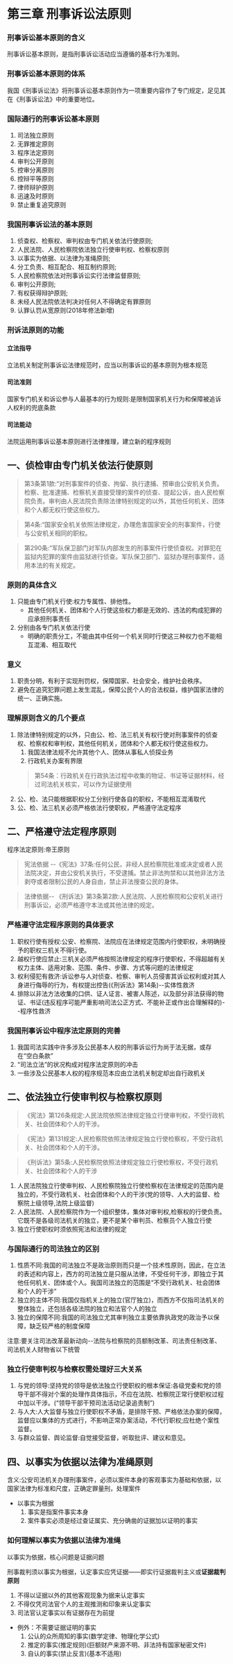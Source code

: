 # 第三章 刑事诉讼法原则
### 刑事诉讼基本原则的含义
刑事诉讼基本原则，是指刑事诉讼活动应当遵循的基本行为准则。
### 刑事诉讼基本原则的体系
我国《刑事诉讼法》将刑事诉讼基本原则作为一项重要内容作了专门规定，足见其在《刑事诉讼法》中的重要地位。
### 国际通行的刑事诉讼基本原则
1. 司法独立原则
2. 无罪推定原则
3. 程序法定原则
4. 审判公开原则
5. 控审分离原则
6. 控辩平等原则
7. 律师辩护原则
8. 迅速及时原则
9. 禁止重复追究原则
### 我国刑事诉讼法的基本原则
1. 侦查权、检察权、审判权由专门机关依法行使原则;
2. 人民法院、人民检察院依法独立行使审判权、检察权原则
3. 以事实为依据、以法律为准绳原则;
4. 分工负责、相互配合、相互制约原则;
5. 人民检察院依法对刑事诉讼实行法律监督原则;
6. 审判公开原则;
7. 有权获得辩护原则;
8. 未经人民法院依法判决对任何人不得确定有罪原则
9. 认罪认罚从宽原则(2018年修法新增)
### 刑诉法原则的功能
#### 立法指导
立法机关制定刑事诉讼法律规范时，应当以刑事诉讼的基本原则为根本规范
#### 司法准则
国家专门机关和诉讼参与人最基本的行为规则:是限制国家机关行为和保障被追诉人权利的兜底条款
#### 司法能动
法院运用刑事诉讼基本原则进行法律推理，建立新的程序规则
## 一、侦检审由专门机关依法行使原则
>第3条第1款:“对刑事案件的侦查、拘留、执行逮捕、预审由公安机关负责。检察、批准逮捕、检察机关直接受理的案件的侦查、提起公诉，由人民检察院负责。审判由人民法院负责除法律特别规定的以外，其他任何机关、团体和个人都无权行使这些权力。

>第4条:“国家安全机关依照法律规定，办理危害国家安全的刑事案件，行使与公安机关相同的职权。

>第290条:“军队保卫部门对军队内部发生的刑事案件行使侦查权。对罪犯在监狱内犯罪的案件由监狱进行侦查。军队保卫部门、监狱办理刑事案件，适用本法的有关规定。
### 原则的具体含义
1. 只能由专门机关行使:权力专属性、排他性。
   - 其他任何机关、团体和个人行使这些权力都是无效的、违法的构成犯罪的应承担刑事责任
2. 分别由各专门机关依法行使
   - 明确的职责分工，不能由其中任何一个机关同时行使这三种权力也不能相互混淆、相互取代
### 意义
1. 职责分明，有利于实现刑罚权，保障国家、社会安全，维护社会秩序。
2. 避免在追究犯罪问题上发生混乱，保障公民个人的合法权益，维护国家法律的统一、正确实施。
### 理解原则含义的几个要点
1. 除法律特别规定的以外，只由公、检、法三机关有权行使对刑事案件的侦查权、检察权和审判权，其他任何机关，团体和个人都无权行使这些权力。
   1. 我国法律法规不允许其他个人、团体从事私人侦探业务
   2. 行政机关办案有界限
    >第54条：行政机关在行政执法过程中收集的物证、书证等证据材料，经过司法机关核实，可以作为证据使用
2. 公、检、法只能根据职权分工分别行使各自的职权，不能相互混淆取代
3. 公、检、法三机关必须严格依法行使职权，严格遵守法定程序
## 二、严格遵守法定程序原则
程序法定原则:帝王原则
>宪法依据 --《宪法》37条:任何公民，非经人民检察院批准或决定或者人民法院决定，并由公安机关执行，不受逮捕。禁止非法拘禁和以其他非法方法剥夺或者限制公民的人身自由，禁止非法搜查公民的身体。

>法律依据-- 《刑诉法》第3条第2款:人民法院、人民检察院和公安机关进行刑事诉讼，必须严格遵守本法或其他法律的规定。
### 严格遵守法定程序原则的具体要求
1. 职权行使有授权:公安、检察院、法院应在法律规定范围内行使职权，未明确授予的职权三机关不得行使。
2. 越权行使应禁止:三机关必须严格按照法律规定的程序行使职权，不得超越有关权力主体、适用对象、范围、条件、步骤、方式等问题的法律规定
3. 权利侵犯有救济:诉讼参与人对侦查、检察、审判人员侵害其诉讼权利或对其人身进行侮辱的行为，有权提出控告(《刑诉法》第14条)--实体性救济
4. 排除以非法方法收集的口供、证人证言、被害人陈述，以及部分非法获得的物证、书证(违反程序可能严重影响司法公正方式、不能补正或作出合理解释的)--程序性救济
### 我国刑事诉讼中程序法定原则的完善
1. 我国司法实践中许多涉及公民基本人权的刑事诉讼行为尚于法无据，或存在“空白条款”
2. “司法立法”的状况构成对程序法定原则的冲击
3. 一些涉及公民基本人权的程序规范本应由立法机关制定却出自行政机关
## 二、依法独立行使审判权与检察权原则
>《宪法》第126条规定:人民法院依照法律规定独立行使审判权，不受行政机关、社会团体和个人的干涉。

>《宪法》第131规定:人民检察院依照法律规定独立行使检察权，不受行政机关、社会团体和个人的干涉。

>《刑诉法》第5条:人民检察院依照法律规定独立行使检察权，不受行政机关、社会团体和个人的干涉
1. 人民法院独立行使审判权、人民检察院独立行使检察权在法律规定的范围内是独立的，不受行政机关、社会团体和个人的干涉(党的领导、人大的监督、检察院上级领导,法院上级监督)
2. 人民法院、人民检察院作为一个组织整体，集体对审判权,检察权的行使负责。它既不是各级司法机关的独立，更不是某个审判员、检察员个人独立行使
3. 独立行使职权时须依照宪法和法律的规定
### 与国际通行的司法独立的区别
1. 性质不同:我国的司法独立不是政治原则而只是一个技术性原则，因此，在立法的表述和内容上，西方的司法独立是只服从法律，不受任何干涉，即独立于其他任何机关、团体或个人。我国司法独立的范围是“不受行政机关、社会团体和个人的干涉”
2. 独立的主体不同:我国仅指机关上的独立(官厅独立)，而西方不仅指司法机关的整体独立，还包括各级法院的独立和法官个人的独立
3. 独立的保障不同:我国的司法独立尤其审判独立主要依靠执政党的政治予以保障，缺乏较严格的制度保障

注意:要关注司法改革最新动向--法院与检察院的员额制改革、司法责任制改革、司法机关人财物省以下统管
### 独立行使审判权与检察权需处理好三大关系
1. 与党的领导:坚持党的领导是依法独立行使职权的根本保证:各级党委和党的领导干部不得对个案的处理作具体指示，不应在法院、检察院正常行使职权过程中加以干涉。(“领导干部干预司法活动记录追责制”)
2. 与人大:人大监督与独立行使职权不矛盾，是排除干预、严格依法办案的保障，监督应以集体的方式进行，不影响正常办案活动，不代行职权;应杜绝个案性监督。
3. 与群众监督、舆论监督:自觉接受监督，听取批评、建议和意见。
## 四、以事实为依据以法律为准绳原则
含义:公安司法机关办理刑事案件，必须以案件本身的客观事实为基础和依据，以国家法律为标准和尺度，正确定罪量刑，处理案件
- 以事实为根据
  1. 事实是指案件事实本身
  2. 案件事实必须是经过查证属实、充分确凿的证据加以证明的事实
### 如何理解以事实为依据以法律为准绳
以事实为依据，核心问题是证据问题

刑事裁判须以事实为根据，认定事实应凭证据——即实行证据裁判主义或**证据裁判原则**
1. 不得以证据以外的其他客观现象为据来认定事实
2. 不得仅凭司法官个人的主观推测和印象来认定事实
3. 司法官认定事实以有证据存在为前提
- 例外：不需要证据证明的事实
  1. 公认的众所周知的事实(数学定律、物理化学公式)
  2. 推定的事实(推定规则)(巨额财产来源不明、非法持有国家秘密文件)
  3. 自认的事实(禁止反言)(基本不适用)
## 五、分工负责、相互配合、相互制约原则
>《宪法》第135条:人民法院、人民检察院和公安机关办理刑事案件，应当分工负责，互相配合，互相制约，以保证准确有效地执行法律。

>《刑事诉讼法》第7条:人民法院、人民检察院和公安机关进行刑事诉讼，应当分工负责互相配合，互相制约以保证准确有效地执行法律
#### 互相配合
在分工负责的基础上，相互支持，通力合作，使案件的处理上下衔接得当，共同完成查明案件事实，揭露、证实和惩罚犯罪的任务
- **检警配合**:公安机关的侦查为检察机关的起诉搜集证据检察机关对符合建捕条件的及时批捕
- **检法配合**:检察机关派员出庭支持公诉;只要起诉符合法定条件，法院应当开庭审判
#### 互相制约
按照职权的分工相互控制和约束，防止权力滥用，防止和及时纠正可能发生的错误和偏差
- **检警制约**:立案、批捕、侦查行为合法与否
- **检法制约**:起诉的有效性即有罪与否由法院裁判;抗诉权对审判权的制约
### 为什么要建立以审判为中心的刑事诉讼制度
1. 审判机关的中立性使其能够相对客观、公正地对追诉权行使的合法性、正当性进行司法监督。
   1. 追诉行为具有易侵权性，必须由具有中立性的机关对追诉行为进行司法监督，确保法治原则获得尊重
2. 审判具有保护被告人不受错误、不当指控的价值。法院通过审理，对检察机关或者自诉人的指控进行全面审查，包括证据的充分性、认定事文的准确性，能够最大限度地避免冕枉无辜。
   1. 法院是中立的审判机关，享有否定检察机关错误、不当指控的职贵。检察机关对犯罪的认定仅具有"暂定的效力"，只有法院亦认同被告人有罪，才能最终认定被告人有罪。即便是法院判决被告人有罪的案件，最后定罪与量刑的结果也绝非对检察机关起诉书指控内容的照单全收
3. 审判具有保障辩护权实现的价值
   1. 《宪法》第125条规定“被告人有权获得辩护”。因此被告人享有宪法保障的辩护权，法院负有保障被告人获得辩护权利的职责，而法院的审判为辩护权的行使提供了条件。只有通过审判，才能保障被告人的辩护权获得有效实现，也才能体现刑事司法制度的公正性和公信力
### 建立以审判为中心的刑事诉讼制度
以审判为中心的内容包括三个方面
1. 侦查、起诉应当面向审判，服从审判的要求
2. 审判应当发挥认定事实、适用法律的决定性作用
3. 审判活动应当以庭审为中心，庭审应当贯彻直接言词原则

#### 如何建立以审判为中心的刑事诉讼制度
1. 实现刑事案件的“繁简分流”:繁案精办、简案快办
2. 建立规范有效的刑事证据规则:完善非法证据排除规则、贯彻
疑罪从无”
3. 推进庭审的实质化建设:诉讼证据出示在法庭、案件事实查明在法庭、控辩息见发表在法庭、裁判结果形成在法庭
## 六、检察院对刑事诉讼实行法律监督原则
>《刑诉法》第8条:“人民检察院依法对刑事诉讼实行法律监督”，是对宪法第129条的具体体现

指人民检察院在刑事诉讼中除执行自身的诉讼职能外，依法对其他专门机关进行刑事诉讼活动的情况实行法律监督以保证诉讼权力的合法行使

该原则是我国刑事诉讼中的特有原则
### 检察院实行法律监督原则的具体表现
1. 立案监督
   1. 对公安等侦查机关立案活动的监督
   2. 方式:通知立案或通知撤案
2. 侦查监督
   1. 对强制措施的监督、侦查行为合法性的监督
   2. 方式:纠正违法通知书
3. 审判监督
   1. 审理结束后:二审抗诉、再审抗诉
   2. 审理过程中:书面、庭审结束后、法院认为正确的采纳(综合“两高解释)
4. 执行监督
   1. 死刑立即执行时，临场监督
   2. 对刑罚执行机关关押监管改造释放的监督
   3. 对执行变更(监外执行、减刑、假释)的监督
## 七、审判公开原则
人民法院审判第一审案件应当公开进行。但是有关国家秘密或者个人隐私的案件，不公开审理；涉及商业秘密的案件，当事人申请不公开审理的，可以不公开审理
>不公开审理的案件，应当当庭宣布不公开审理的理由【刑诉法第183条】

>**审判的时候**被告人**不满18周岁**的案件，不公开审理，但是，经未成年被告人及其法定代理人同意，未成年被告人所在学校和未成年人保护组织可以派代表到场【刑诉法第274条】

>宣告判决，**一律公开**进行【刑诉法196条】
### 公开审理的例外
 <body>
<style>
@page { margin-left: 0.7in; margin-right: 0.7in; margin-top: 0.75in; margin-bottom: 0.75in; }
body { margin-left: 0.7in; margin-right: 0.7in; margin-top: 0.75in; margin-bottom: 0.75in; }
</style>
    <table border="0" cellpadding="0" cellspacing="0" id="sheet0" class="sheet0 gridlines">
        <col class="col0">
        <col class="col1">
        <col class="col2">
        <tbody>
          <tr class="row0">
            <td class="column0">&nbsp;</td>
            <td class="column1 style0 s">应当不公开</td>
            <td class="column2 style0 s">可以不公开</td>
          </tr>
          <tr class="row1">
            <td class="column0 style1 s style1" rowspan="3">不公开审理的情形</td>
            <td class="column1 style0 s">有关国家利益</td>
            <td class="column2 style1 s style1" rowspan="3">涉及商业秘密+当事人申请</td>
          </tr>
          <tr class="row2">
            <td class="column1 style0 s">个人隐私</td>
          </tr>
          <tr class="row3">
            <td class="column1 style0 s">审判的时候被告人不满十八周岁的</td>
          </tr>
        </tbody>
    </table>
  </body>
注意：不公开≠不开庭(开庭审：控辩审三方都需到庭的审理)

### 不得旁听的人员
>第九条　公开的庭审活动，公民可以旁听。\
旁听席位不能满足需要时，人民法院可以根据申请的先后顺序或者通过抽签、摇号等方式发放旁听证，但应当优先安排当事人的近亲属或其他与案件有利害关系的人旁听。\
下列人员不得旁听：\
(一)证人、鉴定人以及准备出庭提出意见的有专门知识的人；\
(二)未获得人民法院批准的未成年人；\
(三)拒绝接受安全检查的人；\
(四)醉酒的人、精神病人或其他精神状态异常的人；\
(五)其他有可能危害法庭安全或妨害法庭秩序的人。\
依法有可能封存犯罪记录的公开庭审活动，任何单位或个人不得组织人员旁听。\
依法不公开的庭审活动，除法律另有规定外，任何人不得旁听。

### 审判公开的相关司法解释
>最高人民法院关于严格执行公开审判制度的若干规定

>外国人和无国籍人持有效证件要求旁听的，参照中国公民旁听的规定办理

>关于人民法院公开审判非涉外案件是否准许外国人旁听或采访问题的批复(1982年7月5日)

>中华人民共和国人民法院法庭规则(2015年12月21日最高人民法院审判委员会第1673次会议通过，自2016年5月1日起施行)
## 八、有权获得辩护原则
### 法律依据
>宪法第125条“被告人有权获得辩护”

>刑诉法第11条:“被告人有权获得辩护，人民法院有义务保证被告人
获得辩护”
### 国际人权法渊源
>《世界人权宣自》第11条:“凡受刑事控告者在接受公开审判而依法证实有罪以前有获得辩护上所需一切之保证的权利”

>《关于律师作用的基本原则》第1条。“所有的人都有权请求由其选择的一名律师协助保护和确立其权利并在刑事诉讼的各阶段为其辩护
## 九、未经法院依法判决任何人不得确定有罪原则
### 法律依据
>《刑诉法》第12条:未经人民法院依法判决，对任何人都不得确定有罪
### 含义
1. 定罪权由法院统一行使。
2. 定罪须经法定的程序。
3. 未经依法判决，不得确定有罪
### 理解该原则的几个关键问题
1. 确定被告人有罪的权力由作为审判机关的人民法院统一行使。(取消“免予起诉”制度)。
2. 在人民法院依法确定被告人有罪前，被追诉人不得被认为是罪犯。相应的区分了“犯罪嫌疑人”“被告人”两种称谓
3. 人民法院判决被告人有罪，必须严格依法进行。
   1. 严格确保被追诉人的不被强迫自证其罪权
   2. 严格确保证据裁判原则得以贯彻
   3. 严格确保有罪指控的证明责任必须由控方完整履行
### 无罪推定原则的内涵
任何人在未经法院依照法定程序最终确认为有罪之前，应推定其为无罪之人
### 贝卡利亚论无罪推定原则
意大利刑法学家贝卡利亚

在法官判决之前，一个人是不能被称为罪犯的，只要还不能断定他已经侵犯了给予他公共保护的契约,社会就不能取消对他的**公共保护**
### 无罪推定原则的具体要求
1. 证明被告人有罪的责任归属国家追诉机关:
2. 遵循疑罪从无(“存疑时有利于被告人”)的要求
3. 被告人享有防御国家违法或者无根据指控所必需的程序性保障
### 要求一:有罪的证明责任归属国家追诉机关
1. 提供证据证明被告人有罪的责任由控诉一方承担，不得采用酷刑和其他非法方法收集证据
2. 控诉一方履行证明责任必须达到法律规定的证明要求，否则应当判定被告人无罪
3. 被告人有辩护的权利，却没有证明自己无罪的义务，不能因为被告人不能或没有证明自己无罪而认定被告人有罪。
### 要求二：应当遵循疑罪从无的要求
- 控方的有罪指控必须满足排除合理怀疑的证明标准
- 当被告人是否有罪存在合理疑点时，法院应当判决被告人无罪
- 当被告人罪否问题无疑点，但罪行轻重问题存在合理疑点时，法院应当选择较轻情节或较轻罪名加以认定